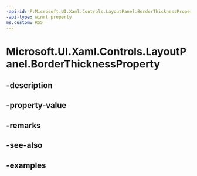 ```yaml
---
-api-id: P:Microsoft.UI.Xaml.Controls.LayoutPanel.BorderThicknessProperty
-api-type: winrt property
ms.custom: RS5
---
```


<!-- Property syntax.
public DependencyProperty BorderThicknessProperty { get; }
-->

# Microsoft.UI.Xaml.Controls.LayoutPanel.BorderThicknessProperty

## -description

## -property-value

## -remarks

## -see-also

## -examples

